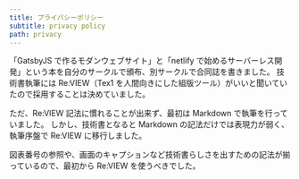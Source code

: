 ```yaml
---
title: プライバシーポリシー
subtitle: privacy policy
path: privacy
---
```


「GatsbyJS で作るモダンウェブサイト」と「netlify で始めるサーバーレス開発」という本を自分のサークルで頒布、別サークルで合同誌を書きました。
技術書執筆には Re:VIEW（Tex1 を人間向きにした組版ツール）がいいと聞いていたので採用することは決めていました。

ただ、Re:VIEW 記法に慣れることが出来ず、最初は Markdown で執筆を行っていました。
しかし、技術書となると Markdown の記法だけでは表現力が弱く、執筆序盤で Re:VIEW に移行しました。

図表番号の参照や、画面のキャプションなど技術書らしさを出すための記法が揃っているので、最初から Re:VIEW を使うべきでした。
